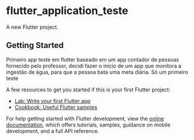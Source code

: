 # flutter_application_teste

A new Flutter project.

## Getting Started

Primeiro app teste em flutter baseado em um app contador de pessoas fornecido pelo professor, decidi fazer o inicio de um app que monitora a ingestão de água, para que a pessoa bata uma meta diária. Só um primeiro teste

A few resources to get you started if this is your first Flutter project:

- [Lab: Write your first Flutter app](https://docs.flutter.dev/get-started/codelab)
- [Cookbook: Useful Flutter samples](https://docs.flutter.dev/cookbook)

For help getting started with Flutter development, view the
[online documentation](https://docs.flutter.dev/), which offers tutorials,
samples, guidance on mobile development, and a full API reference.
